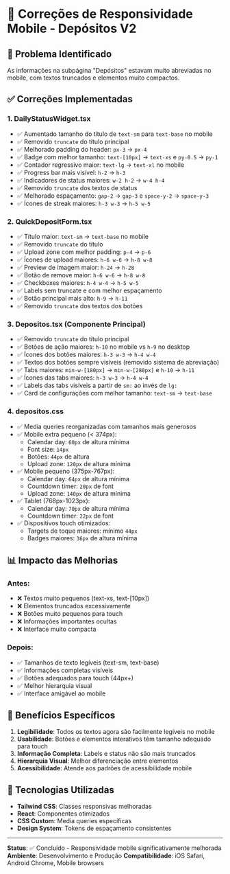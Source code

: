 # 📱 Correções de Responsividade Mobile - Depósitos V2

## 🎯 Problema Identificado
As informações na subpágina "Depósitos" estavam muito abreviadas no mobile, com textos truncados e elementos muito compactos.

## ✅ Correções Implementadas

### 1. **DailyStatusWidget.tsx**
- ✅ Aumentado tamanho do título de `text-sm` para `text-base` no mobile
- ✅ Removido `truncate` do título principal 
- ✅ Melhorado padding do header: `px-3` → `px-4`
- ✅ Badge com melhor tamanho: `text-[10px]` → `text-xs` e `py-0.5` → `py-1`
- ✅ Contador regressivo maior: `text-lg` → `text-xl` no mobile
- ✅ Progress bar mais visível: `h-2` → `h-3`
- ✅ Indicadores de status maiores: `w-2 h-2` → `w-4 h-4`
- ✅ Removido `truncate` dos textos de status
- ✅ Melhorado espaçamento: `gap-2` → `gap-3` e `space-y-2` → `space-y-3`
- ✅ Ícones de streak maiores: `h-3 w-3` → `h-5 w-5`

### 2. **QuickDepositForm.tsx**
- ✅ Título maior: `text-sm` → `text-base` no mobile
- ✅ Removido `truncate` do título
- ✅ Upload zone com melhor padding: `p-4` → `p-6`
- ✅ Ícones de upload maiores: `h-6 w-6` → `h-8 w-8`
- ✅ Preview de imagem maior: `h-24` → `h-28`
- ✅ Botão de remove maior: `h-6 w-6` → `h-8 w-8`
- ✅ Checkboxes maiores: `h-4 w-4` → `h-5 w-5`
- ✅ Labels sem truncate e com melhor espaçamento
- ✅ Botão principal mais alto: `h-9` → `h-11`
- ✅ Removido `truncate` dos textos dos botões

### 3. **Depositos.tsx (Componente Principal)**
- ✅ Removido `truncate` do título principal
- ✅ Botões de ação maiores: `h-10` no mobile vs `h-9` no desktop
- ✅ Ícones dos botões maiores: `h-3 w-3` → `h-4 w-4`
- ✅ Textos dos botões sempre visíveis (removido sistema de abreviação)
- ✅ Tabs maiores: `min-w-[180px]` → `min-w-[280px]` e `h-10` → `h-11`
- ✅ Ícones das tabs maiores: `h-3 w-3` → `h-4 w-4`
- ✅ Labels das tabs visíveis a partir de `sm:` ao invés de `lg:`
- ✅ Card de configurações com melhor tamanho: `text-sm` → `text-base`

### 4. **depositos.css**
- ✅ Media queries reorganizadas com tamanhos mais generosos
- ✅ Mobile extra pequeno (< 374px):
  - Calendar day: `60px` de altura mínima
  - Font size: `14px`
  - Botões: `44px` de altura
  - Upload zone: `120px` de altura mínima
- ✅ Mobile pequeno (375px-767px):
  - Calendar day: `64px` de altura mínima
  - Countdown timer: `20px` de font
  - Upload zone: `140px` de altura mínima
- ✅ Tablet (768px-1023px):
  - Calendar day: `70px` de altura mínima
  - Countdown timer: `22px` de font
- ✅ Dispositivos touch otimizados:
  - Targets de toque maiores: mínimo `44px`
  - Badges maiores: `36px` de altura mínima

## 📊 Impacto das Melhorias

### Antes:
- ❌ Textos muito pequenos (text-xs, text-[10px])
- ❌ Elementos truncados excessivamente
- ❌ Botões muito pequenos para touch
- ❌ Informações importantes ocultas
- ❌ Interface muito compacta

### Depois:
- ✅ Tamanhos de texto legíveis (text-sm, text-base)
- ✅ Informações completas visíveis
- ✅ Botões adequados para touch (44px+)
- ✅ Melhor hierarquia visual
- ✅ Interface amigável ao mobile

## 🎯 Benefícios Específicos

1. **Legibilidade**: Todos os textos agora são facilmente legíveis no mobile
2. **Usabilidade**: Botões e elementos interativos têm tamanho adequado para touch
3. **Informação Completa**: Labels e status não são mais truncados
4. **Hierarquia Visual**: Melhor diferenciação entre elementos
5. **Acessibilidade**: Atende aos padrões de acessibilidade mobile

## 🔧 Tecnologias Utilizadas
- **Tailwind CSS**: Classes responsivas melhoradas
- **React**: Componentes otimizados
- **CSS Custom**: Media queries específicas
- **Design System**: Tokens de espaçamento consistentes

---

**Status**: ✅ Concluído - Responsividade mobile significativamente melhorada
**Ambiente**: Desenvolvimento e Produção
**Compatibilidade**: iOS Safari, Android Chrome, Mobile browsers 